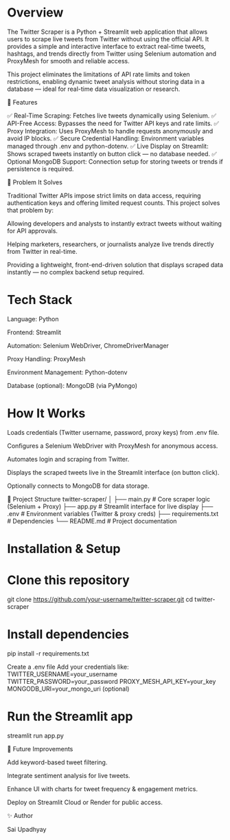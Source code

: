 # Overview

The Twitter Scraper is a Python + Streamlit web application that allows users to scrape live tweets from Twitter without using the official API. It provides a simple and interactive interface to extract real-time tweets, hashtags, and trends directly from Twitter using Selenium automation and ProxyMesh for smooth and reliable access.

This project eliminates the limitations of API rate limits and token restrictions, enabling dynamic tweet analysis without storing data in a database — ideal for real-time data visualization or research.

🚀 Features

✅ Real-Time Scraping: Fetches live tweets dynamically using Selenium.
✅ API-Free Access: Bypasses the need for Twitter API keys and rate limits.
✅ Proxy Integration: Uses ProxyMesh to handle requests anonymously and avoid IP blocks.
✅ Secure Credential Handling: Environment variables managed through .env and python-dotenv.
✅ Live Display on Streamlit: Shows scraped tweets instantly on button click — no database needed.
✅ Optional MongoDB Support: Connection setup for storing tweets or trends if persistence is required.

🧠 Problem It Solves

Traditional Twitter APIs impose strict limits on data access, requiring authentication keys and offering limited request counts.
This project solves that problem by:

Allowing developers and analysts to instantly extract tweets without waiting for API approvals.

Helping marketers, researchers, or journalists analyze live trends directly from Twitter in real-time.

Providing a lightweight, front-end-driven solution that displays scraped data instantly — no complex backend setup required.

# Tech Stack

Language: Python

Frontend: Streamlit

Automation: Selenium WebDriver, ChromeDriverManager

Proxy Handling: ProxyMesh

Environment Management: Python-dotenv

Database (optional): MongoDB (via PyMongo)

# How It Works

Loads credentials (Twitter username, password, proxy keys) from .env file.

Configures a Selenium WebDriver with ProxyMesh for anonymous access.

Automates login and scraping from Twitter.

Displays the scraped tweets live in the Streamlit interface (on button click).

Optionally connects to MongoDB for data storage.

📂 Project Structure
twitter-scraper/
│
├── main.py                 # Core scraper logic (Selenium + Proxy)
├── app.py                  # Streamlit interface for live display
├── .env                    # Environment variables (Twitter & proxy creds)
├── requirements.txt        # Dependencies
└── README.md               # Project documentation

# Installation & Setup
# Clone this repository
git clone https://github.com/your-username/twitter-scraper.git
cd twitter-scraper

# Install dependencies
pip install -r requirements.txt

 Create a .env file
 Add your credentials like:
 TWITTER_USERNAME=your_username
 TWITTER_PASSWORD=your_password
 PROXY_MESH_API_KEY=your_key
 MONGODB_URI=your_mongo_uri (optional)

# Run the Streamlit app
streamlit run app.py

🧩 Future Improvements

Add keyword-based tweet filtering.

Integrate sentiment analysis for live tweets.

Enhance UI with charts for tweet frequency & engagement metrics.

Deploy on Streamlit Cloud or Render for public access.

✨ Author

Sai Upadhyay
